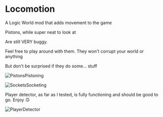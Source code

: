 # Locomotion
A Logic World mod that adds movement to the game

Pistons, while super neat to look at

Are still VERY buggy.

Feel free to play around with them.  They won't corrupt your world or anything

But don't be surprised if they do some... stuff


![PistonsPistoning](https://user-images.githubusercontent.com/44553820/141044312-c0588deb-025d-4baf-9254-1a549d4beb00.gif)

![SocketsSocketing](https://user-images.githubusercontent.com/44553820/141044319-ec6ef0bc-e133-4cd6-b7ea-99728772a014.gif)



Player detector, as far as I tested, is fully functioning and should be good to go.  Enjoy :D

![PlayerDetector](https://user-images.githubusercontent.com/44553820/141044326-211c4739-2004-44ba-8c6d-f8582b2994ca.gif)
